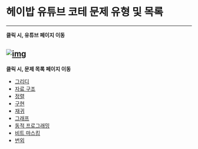 # 헤이밥 유튜브 코테 문제 유형 및 목록
---
**클릭 시, 유튜브 페이지 이동** <br>

[![img](https://github.com/kymjaehong/backjoon-list/blob/master/img.png)](https://www.youtube.com/watch?v=rUWf0mhcrQk&t=1s)
<br>
---
**클릭 시, 문제 목록 페이지 이동** <br>

+ [그리디](https://github.com/kymjaehong/coding-test-problems/tree/main/heybob-list/greedy)<br>
+ [자료 구조](https://github.com/kymjaehong/coding-test-problems/tree/main/heybob-list/data-structure)<br>
+ [정렬](https://github.com/kymjaehong/coding-test-problems/tree/main/heybob-list/sort)<br>
+ [구현](https://github.com/kymjaehong/coding-test-problems/tree/main/heybob-list/implementation)<br>
+ [재귀](https://github.com/kymjaehong/coding-test-problems/tree/main/heybob-list/recursive)<br>
+ [그래프](https://github.com/kymjaehong/coding-test-problems/tree/main/heybob-list/graph)<br>
+ [동적 프로그래밍](https://github.com/kymjaehong/coding-test-problems/tree/main/heybob-list/dp)<br>
+ [비트 마스킹](https://github.com/kymjaehong/coding-test-problems/tree/main/heybob-list/bit-masking)<br>
+ [번외](https://github.com/kymjaehong/coding-test-problems/tree/main/heybob-list/extra)<br>
